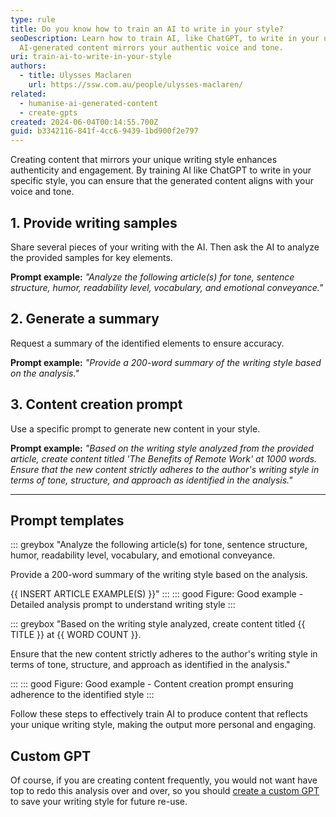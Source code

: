 ```yaml
---
type: rule
title: Do you know how to train an AI to write in your style?
seoDescription: Learn how to train AI, like ChatGPT, to write in your unique style by providing writing samples, detailed analysis prompts, and content creation prompts to ensure
  AI-generated content mirrors your authentic voice and tone.
uri: train-ai-to-write-in-your-style
authors:
  - title: Ulysses Maclaren
    url: https://ssw.com.au/people/ulysses-maclaren/
related:
  - humanise-ai-generated-content
  - create-gpts
created: 2024-06-04T00:14:55.700Z
guid: b3342116-841f-4cc6-9439-1bd900f2e797
---
```

Creating content that mirrors your unique writing style enhances authenticity and engagement. By training AI like ChatGPT to write in your specific style, you can ensure that the generated content aligns with your voice and tone.

<!--endintro-->

## 1. Provide writing samples

Share several pieces of your writing with the AI. Then ask the AI to analyze the provided samples for key elements.

**Prompt example:** _"Analyze the following article(s) for tone, sentence structure, humor, readability level, vocabulary, and emotional conveyance."_

## 2. Generate a summary

Request a summary of the identified elements to ensure accuracy.

**Prompt example:** _"Provide a 200-word summary of the writing style based on the analysis."_

## 3. Content creation prompt

Use a specific prompt to generate new content in your style.

**Prompt example:** _"Based on the writing style analyzed from the provided article, create content titled 'The Benefits of Remote Work' at 1000 words. Ensure that the new content strictly adheres to the author's writing style in terms of tone, structure, and approach as identified in the analysis."_

---

## Prompt templates

::: greybox
"Analyze the following article(s) for tone, sentence structure, humor, readability level, vocabulary, and emotional conveyance.

Provide a 200-word summary of the writing style based on the analysis.

{{ INSERT ARTICLE EXAMPLE(S) }}"
:::
::: good
Figure: Good example - Detailed analysis prompt to understand writing style
:::

::: greybox
"Based on the writing style analyzed, create content titled {{ TITLE }} at {{ WORD COUNT }}.

Ensure that the new content strictly adheres to the author's writing style in terms of tone, structure, and approach as identified in the analysis."

:::
::: good
Figure: Good example - Content creation prompt ensuring adherence to the identified style
:::

Follow these steps to effectively train AI to produce content that reflects your unique writing style, making the output more personal and engaging.

## Custom GPT

Of course, if you are creating content frequently, you would not want have top to redo this analysis over and over, so you should [create a custom GPT](/create-gpts) to save your writing style for future re-use.
